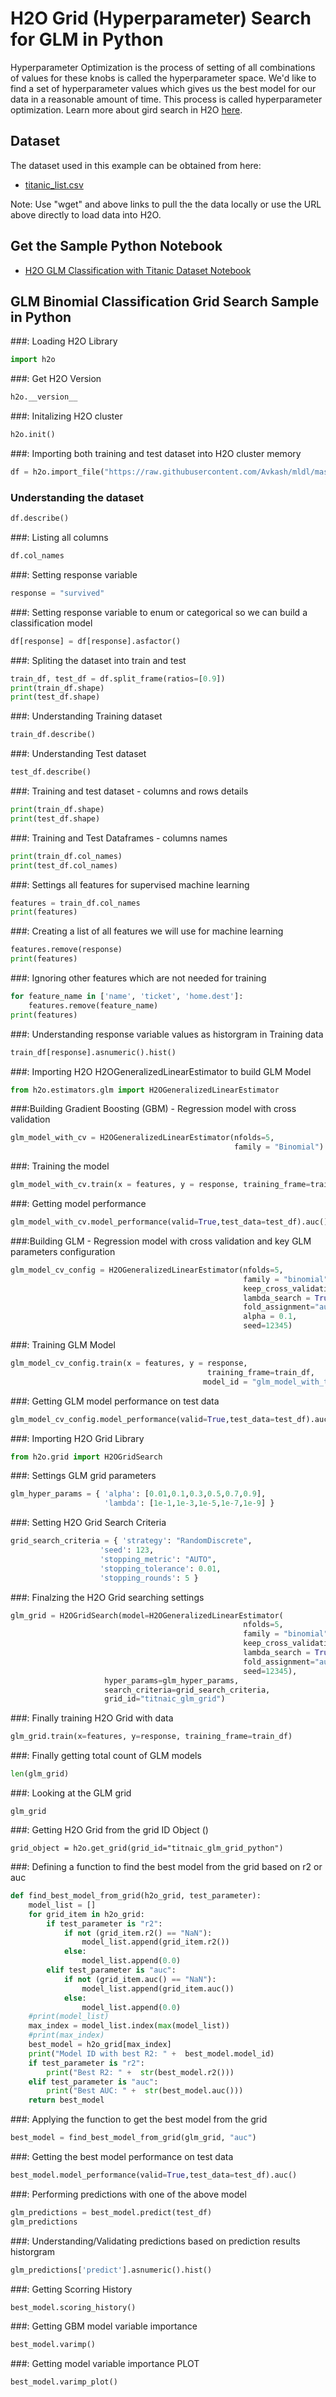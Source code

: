 # H2O Grid (Hyperparameter) Search for GLM in Python #

Hyperparameter Optimization is the process of setting of all combinations of values for these knobs is called the hyperparameter space. We'd like to find a set of hyperparameter values which gives us the best model for our data in a reasonable amount of time. This process is called hyperparameter optimization. Learn more about gird search in H2O [here](http://docs.h2o.ai/h2o/latest-stable/h2o-docs/grid-search.html).

## Dataset ##
The dataset used in this example can be obtained from here:
 - [titanic_list.csv](https://raw.githubusercontent.com/Avkash/mldl/master/data/titanic_list.csv)

Note: Use "wget" and above links to pull the the data locally or use the URL above directly to load data into H2O.
  
## Get the Sample Python Notebook ##
  - [H2O GLM Classification with Titanic Dataset Notebook](https://github.com/Avkash/mldl/blob/master/notebook/h2o/H2O-GridSearch-GLM-Titanic-Classification.ipynb)
  
## GLM Binomial Classification Grid Search Sample in Python ##

###: Loading H2O Library
```python
import h2o
```

###: Get H2O Version
```python
h2o.__version__
```

###: Initalizing H2O cluster
```python
h2o.init()
```

###: Importing both training and test dataset into H2O cluster memory
```python
df = h2o.import_file("https://raw.githubusercontent.com/Avkash/mldl/master/data/titanic_list.csv")
```

### Understanding the dataset
```python
df.describe()
```

###: Listing all columns
```python
df.col_names
```

###: Setting response variable
```python
response = "survived"
```

###: Setting response variable to enum or categorical so we can build a classification model
```python
df[response] = df[response].asfactor()
```


###: Spliting the dataset into train and test 
```python
train_df, test_df = df.split_frame(ratios=[0.9])
print(train_df.shape)
print(test_df.shape)
```

###: Understanding Training dataset
```python
train_df.describe()
```

###: Understanding Test dataset
```python
test_df.describe()
```

###: Training and test dataset - columns and rows details
```python
print(train_df.shape)
print(test_df.shape)
```

###: Training and Test Dataframes - columns names
```python
print(train_df.col_names)
print(test_df.col_names)
```

###: Settings all features for supervised machine learning
```python
features = train_df.col_names
print(features)
```

###: Creating a list of all features we will use for machine learning
```python
features.remove(response)
print(features)
```

###: Ignoring other features which are not needed for training
```python
for feature_name in ['name', 'ticket', 'home.dest']:
    features.remove(feature_name)
print(features)    
```

###: Understanding response variable values as historgram in Training data
```python
train_df[response].asnumeric().hist()
```

###: Importing H2O H2OGeneralizedLinearEstimator to build GLM Model
```python
from h2o.estimators.glm import H2OGeneralizedLinearEstimator
```

###:Building Gradient Boosting (GBM) -  Regression model with cross validation
```python
glm_model_with_cv = H2OGeneralizedLinearEstimator(nfolds=5, 
                                                  family = "Binomial")
```

###: Training the model
```python
glm_model_with_cv.train(x = features, y = response, training_frame=train_df)
```

###: Getting model performance
```python
glm_model_with_cv.model_performance(valid=True,test_data=test_df).auc()
```

###:Building GLM -  Regression model with cross validation and key GLM parameters configuration
```python
glm_model_cv_config = H2OGeneralizedLinearEstimator(nfolds=5,
                                                    family = "binomial",
                                                    keep_cross_validation_predictions=True,
                                                    lambda_search = True,
                                                    fold_assignment="auto",
                                                    alpha = 0.1,
                                                    seed=12345)
```

###: Training GLM Model
```python
glm_model_cv_config.train(x = features, y = response, 
                                            training_frame=train_df, 
                                           model_id = "glm_model_with_training_and_validtion_python")
```

###: Getting GLM model performance on test data
```python
glm_model_cv_config.model_performance(valid=True,test_data=test_df).auc()
```

###: Importing H2O Grid Library
```python
from h2o.grid import H2OGridSearch
```

###: Settings GLM grid parameters
```python
glm_hyper_params = { 'alpha': [0.01,0.1,0.3,0.5,0.7,0.9], 
                     'lambda': [1e-1,1e-3,1e-5,1e-7,1e-9] }
```

###: Setting H2O Grid Search Criteria
```python
grid_search_criteria = { 'strategy': "RandomDiscrete", 
                    'seed': 123,
                    'stopping_metric': "AUTO", 
                    'stopping_tolerance': 0.01,
                    'stopping_rounds': 5 }
```

###: Finalzing the H2O Grid searching settings
```python
glm_grid = H2OGridSearch(model=H2OGeneralizedLinearEstimator(
                                                    nfolds=5,
                                                    family = "binomial",
                                                    keep_cross_validation_predictions=True,
                                                    lambda_search = True,
                                                    fold_assignment="auto",
                                                    seed=12345),
                     hyper_params=glm_hyper_params,
                     search_criteria=grid_search_criteria,
                     grid_id="titnaic_glm_grid")
```

###: Finally training H2O Grid with data 
```python
glm_grid.train(x=features, y=response, training_frame=train_df)
```

###: Finally getting total count of GLM models
```python
len(glm_grid)
```

###: Looking at the GLM grid
```
glm_grid
```

###: Getting H2O Grid from the grid ID Object ()
```
grid_object = h2o.get_grid(grid_id="titnaic_glm_grid_python")
```

###: Defining a function to find the best model from the grid based on r2 or auc
```python
def find_best_model_from_grid(h2o_grid, test_parameter):    
    model_list = []
    for grid_item in h2o_grid:
        if test_parameter is "r2":
            if not (grid_item.r2() == "NaN"):
                model_list.append(grid_item.r2())
            else:
                model_list.append(0.0)            
        elif test_parameter is "auc":
            if not (grid_item.auc() == "NaN"):
                model_list.append(grid_item.auc())
            else:
                model_list.append(0.0)            
    #print(model_list)        
    max_index = model_list.index(max(model_list))
    #print(max_index)
    best_model = h2o_grid[max_index]
    print("Model ID with best R2: " +  best_model.model_id)
    if test_parameter is "r2":
        print("Best R2: " +  str(best_model.r2()))
    elif test_parameter is "auc":
        print("Best AUC: " +  str(best_model.auc()))
    return best_model
```

###: Applying the function to get the best model from the grid
```python
best_model = find_best_model_from_grid(glm_grid, "auc")
```

###: Getting the best model performance on test data
```python
best_model.model_performance(valid=True,test_data=test_df).auc()
```

###: Performing predictions with one of the above model
```python
glm_predictions = best_model.predict(test_df)
glm_predictions
```

###: Understanding/Validating predictions based on prediction results historgram
```python
glm_predictions['predict'].asnumeric().hist()
```

###: Getting Scorring History
```python
best_model.scoring_history()
```

###: Getting GBM model variable importance 
```python
best_model.varimp()
```

###: Getting model variable importance PLOT
```python
best_model.varimp_plot()
```

